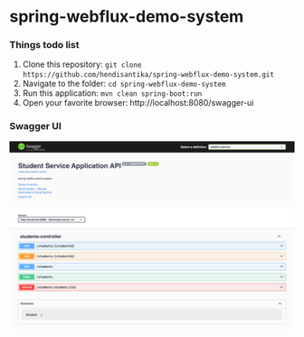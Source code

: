 # spring-webflux-demo-system

### Things todo list

1. Clone this repository: `git clone https://github.com/hendisantika/spring-webflux-demo-system.git`
2. Navigate to the folder: `cd spring-webflux-demo-system`
3. Run this application: `mvn clean spring-boot:run`
4. Open your favorite browser: http://localhost:8080/swagger-ui

### Swagger UI

![Swagger UI](img/Swagger-UI.png "Swagger UI")
